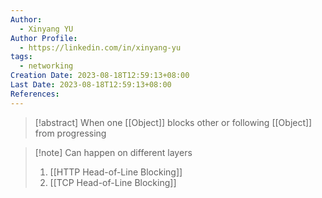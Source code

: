 ```yaml
---
Author:
  - Xinyang YU
Author Profile:
  - https://linkedin.com/in/xinyang-yu
tags:
  - networking
Creation Date: 2023-08-18T12:59:13+08:00
Last Date: 2023-08-18T12:59:13+08:00
References:
---
```

>[!abstract] When one [[Object]] blocks other or following [[Object]] from progressing 

>[!note] Can happen on different layers
>1. [[HTTP Head-of-Line Blocking]]
>2. [[TCP Head-of-Line Blocking]]
